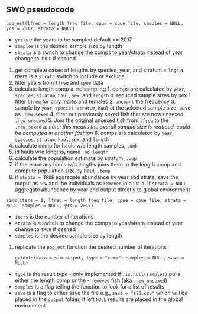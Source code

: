 ## SWO pseudocode 

`pop_est(lfreq = length freq file, cpue = cpue file, samples = NULL, yrs = 2017, strata = NULL)`
            
 - `yrs` are the years to be sampled default >= 2017
 - `samples` is the desired sample size by length  
 - `strata` is a switch to change the comps to year/strata instead of year change to `TRUE` if desired 

1. get complete cases of lengths by species, year, and stratum = `lngs`
    a. there is a `strata` switch to include or exclude
2. filter years from `lfreq` and `cpue` data 
3. calculate length comp
    a. no sampling
        1. comps are calculated by `year`, `species`, `stratum`, `haul`, `sex`, and `length`
    b. reduced sample sizes by sex
        1. filter `lfreq` for only males and females
        2. `uncount` the frequency
        3. sample by `year`, `species`, `stratum`, `haul` at the selected sample size, save as `.new_sexed`
        4. filter out previously sexed fish that are now unsexed, `.new_unsexed`
        5. Join the original unsexed fish from `lfreq` to the `.new_sexed`
            a. *note: this means the overall sample size is reduced, could be computed in another fashion*
        6. comps are calculated by `year`, `species`, `stratum`, `haul`, `sex`, and `length`
4. calculate comp for hauls w/o length samples, `.unk`
5. id hauls w/o lengths, name `.no_length`
6. calculate the population estimate by stratum, `.pop`
7. if there are any hauls w/o lengths joins them to the length comp and compute population size by haul, `.temp`
8. if `strata = TRUE` aggregate abundance by year abd strata, save the output as `new` and the individuals as `removed` in a list
    a. if `strata = NULL` aggregate abundance by year and  output directly to global environment
            

`sims(iters = 1, lfreq = length freq file, cpue = cpue file, strata = NULL, samples = NULL, yrs = 2017)`

 - `iters` is the number of iterations
 - `strata` is a switch to change the comps to year/strata instead of year change to `TRUE` if desired 
 - `samples` is the desired sample size by length  

1. replicate the `pop_est` function the desired number of iterations


    `getouts(data = sim output, type = "comp", samples = NULL, save = NULL)`

 - `type` is the result type - only implemented if `!is.null(samples)` pulls either the length comp or the  - `removed` fish (aka `.new_unsexed`)
 - `samples` is a flag telling the function to look for a list of results
 - `save` is a flag to either save the file e.g., `save = "s20.csv"` which will be placed in the `output` folder, if left `NULL` results are placed in the global environment
